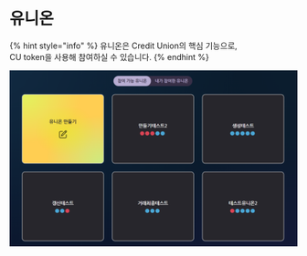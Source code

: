 # 유니온

{% hint style="info" %}
유니온은 Credit Union의 핵심 기능으로,\
CU token을 사용해 참여하실 수 있습니다.
{% endhint %}

![](../.gitbook/assets/유니온페이지.png)

